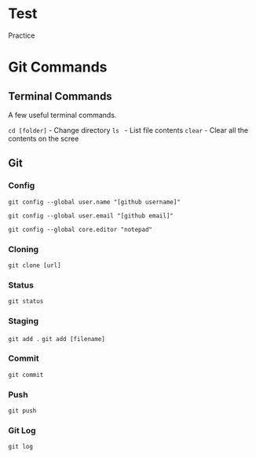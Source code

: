 # Test
Practice

# Git Commands

## Terminal Commands

A few useful terminal commands.

`cd [folder]` - Change directory
`ls ` - List file contents
`clear` - Clear all the contents on the scree

## Git

### Config

`git config --global user.name "[github username]"`

`git config --global user.email "[github email]"`

`git config --global core.editor "notepad"`

### Cloning

`git clone [url] `


### Status

`git status`

### Staging 

`git add .`
`git add [filename]`

### Commit

`git commit`

### Push
`git push`

### Git Log

`git log`